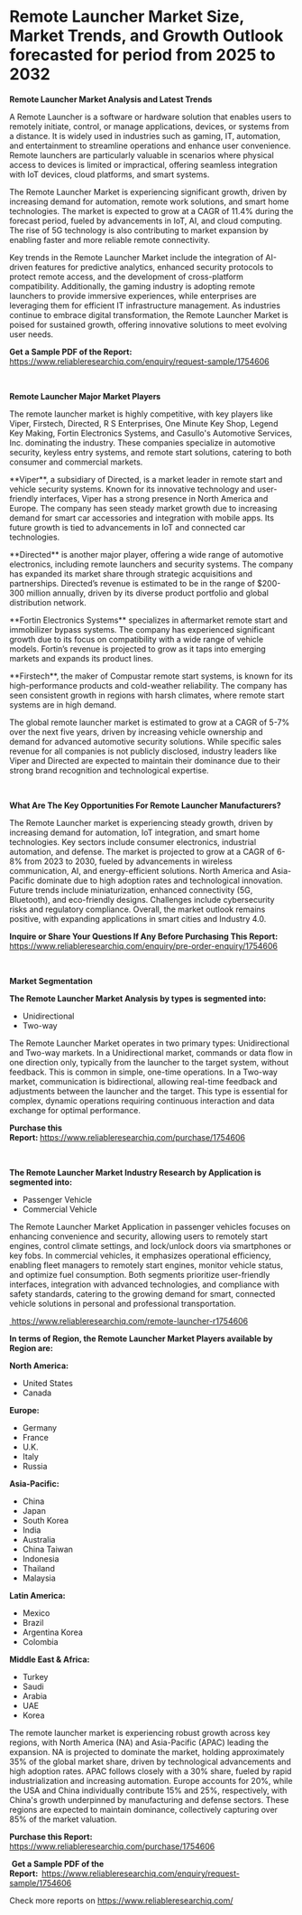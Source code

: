 <p><h1>Remote Launcher Market Size, Market Trends, and Growth Outlook forecasted for period from 2025 to 2032</h1></p><p><strong>Remote Launcher Market Analysis and Latest Trends</strong></p>
<p><p>A Remote Launcher is a software or hardware solution that enables users to remotely initiate, control, or manage applications, devices, or systems from a distance. It is widely used in industries such as gaming, IT, automation, and entertainment to streamline operations and enhance user convenience. Remote launchers are particularly valuable in scenarios where physical access to devices is limited or impractical, offering seamless integration with IoT devices, cloud platforms, and smart systems.</p><p>The Remote Launcher Market is experiencing significant growth, driven by increasing demand for automation, remote work solutions, and smart home technologies. The market is expected to grow at a CAGR of 11.4% during the forecast period, fueled by advancements in IoT, AI, and cloud computing. The rise of 5G technology is also contributing to market expansion by enabling faster and more reliable remote connectivity.</p><p>Key trends in the Remote Launcher Market include the integration of AI-driven features for predictive analytics, enhanced security protocols to protect remote access, and the development of cross-platform compatibility. Additionally, the gaming industry is adopting remote launchers to provide immersive experiences, while enterprises are leveraging them for efficient IT infrastructure management. As industries continue to embrace digital transformation, the Remote Launcher Market is poised for sustained growth, offering innovative solutions to meet evolving user needs.</p></p>
<p><strong>Get a Sample PDF of the Report:&nbsp;</strong> <a href="https://www.reliableresearchiq.com/enquiry/request-sample/1754606?utm_campaign=1129&utm_medium=2&utm_source=Github&utm_content=ia&utm_term=22012025&utm_id=remote-launcher">https://www.reliableresearchiq.com/enquiry/request-sample/1754606</a></p>
<p>&nbsp;</p>
<p><strong>Remote Launcher Major Market Players</strong></p>
<p><p>The remote launcher market is highly competitive, with key players like Viper, Firstech, Directed, R S Enterprises, One Minute Key Shop, Legend Key Making, Fortin Electronics Systems, and Casullo's Automotive Services, Inc. dominating the industry. These companies specialize in automotive security, keyless entry systems, and remote start solutions, catering to both consumer and commercial markets.</p><p>**Viper**, a subsidiary of Directed, is a market leader in remote start and vehicle security systems. Known for its innovative technology and user-friendly interfaces, Viper has a strong presence in North America and Europe. The company has seen steady market growth due to increasing demand for smart car accessories and integration with mobile apps. Its future growth is tied to advancements in IoT and connected car technologies.</p><p>**Directed** is another major player, offering a wide range of automotive electronics, including remote launchers and security systems. The company has expanded its market share through strategic acquisitions and partnerships. Directed’s revenue is estimated to be in the range of $200-300 million annually, driven by its diverse product portfolio and global distribution network.</p><p>**Fortin Electronics Systems** specializes in aftermarket remote start and immobilizer bypass systems. The company has experienced significant growth due to its focus on compatibility with a wide range of vehicle models. Fortin’s revenue is projected to grow as it taps into emerging markets and expands its product lines.</p><p>**Firstech**, the maker of Compustar remote start systems, is known for its high-performance products and cold-weather reliability. The company has seen consistent growth in regions with harsh climates, where remote start systems are in high demand.</p><p>The global remote launcher market is estimated to grow at a CAGR of 5-7% over the next five years, driven by increasing vehicle ownership and demand for advanced automotive security solutions. While specific sales revenue for all companies is not publicly disclosed, industry leaders like Viper and Directed are expected to maintain their dominance due to their strong brand recognition and technological expertise.</p></p>
<p>&nbsp;</p>
<p><strong>What Are The Key Opportunities For Remote Launcher Manufacturers?</strong></p>
<p><p>The Remote Launcher market is experiencing steady growth, driven by increasing demand for automation, IoT integration, and smart home technologies. Key sectors include consumer electronics, industrial automation, and defense. The market is projected to grow at a CAGR of 6-8% from 2023 to 2030, fueled by advancements in wireless communication, AI, and energy-efficient solutions. North America and Asia-Pacific dominate due to high adoption rates and technological innovation. Future trends include miniaturization, enhanced connectivity (5G, Bluetooth), and eco-friendly designs. Challenges include cybersecurity risks and regulatory compliance. Overall, the market outlook remains positive, with expanding applications in smart cities and Industry 4.0.</p></p>
<p><strong>Inquire or Share Your Questions If Any Before Purchasing This Report:</strong> <a href="https://www.reliableresearchiq.com/enquiry/pre-order-enquiry/1754606?utm_campaign=1129&utm_medium=2&utm_source=Github&utm_content=ia&utm_term=22012025&utm_id=remote-launcher">https://www.reliableresearchiq.com/enquiry/pre-order-enquiry/1754606</a></p>
<p>&nbsp;</p>
<p><strong>Market Segmentation</strong></p>
<p><strong>The Remote Launcher Market Analysis by types is segmented into:</strong></p>
<p><ul><li>Unidirectional</li><li>Two-way</li></ul></p>
<p><p>The Remote Launcher Market operates in two primary types: Unidirectional and Two-way markets. In a Unidirectional market, commands or data flow in one direction only, typically from the launcher to the target system, without feedback. This is common in simple, one-time operations. In a Two-way market, communication is bidirectional, allowing real-time feedback and adjustments between the launcher and the target. This type is essential for complex, dynamic operations requiring continuous interaction and data exchange for optimal performance.</p></p>
<p><strong>Purchase this Report:&nbsp;</strong><a href="https://www.reliableresearchiq.com/purchase/1754606?utm_campaign=1129&utm_medium=2&utm_source=Github&utm_content=ia&utm_term=22012025&utm_id=remote-launcher">https://www.reliableresearchiq.com/purchase/1754606</a></p>
<p>&nbsp;</p>
<p><strong>The Remote Launcher Market Industry Research by Application is segmented into:</strong></p>
<p><ul><li>Passenger Vehicle</li><li>Commercial Vehicle</li></ul></p>
<p><p>The Remote Launcher Market Application in passenger vehicles focuses on enhancing convenience and security, allowing users to remotely start engines, control climate settings, and lock/unlock doors via smartphones or key fobs. In commercial vehicles, it emphasizes operational efficiency, enabling fleet managers to remotely start engines, monitor vehicle status, and optimize fuel consumption. Both segments prioritize user-friendly interfaces, integration with advanced technologies, and compliance with safety standards, catering to the growing demand for smart, connected vehicle solutions in personal and professional transportation.</p></p>
<p><a href="https://www.reliableresearchiq.com/remote-launcher-r1754606?utm_campaign=1129&utm_medium=2&utm_source=Github&utm_content=ia&utm_term=22012025&utm_id=remote-launcher">&nbsp;https://www.reliableresearchiq.com/remote-launcher-r1754606</a></p>
<p><strong>In terms of Region, the Remote Launcher Market Players available by Region are:</strong></p>
<p>
    <p> <strong> North America: </strong>
        <ul>
            <li>United States</li>
            <li>Canada</li>
        </ul>
        </p> 
    <p> <strong> Europe: </strong>
        <ul>
            <li>Germany</li>
            <li>France</li>
            <li>U.K.</li>
            <li>Italy</li>
            <li>Russia</li>
        </ul>
        </p> 
    <p> <strong> Asia-Pacific: </strong>
        <ul>
            <li>China</li>
            <li>Japan</li>
            <li>South Korea</li>
            <li>India</li>
            <li>Australia</li>
            <li>China Taiwan</li>
            <li>Indonesia</li>
            <li>Thailand</li>
            <li>Malaysia</li>
        </ul>
        </p> 
    <p> <strong> Latin America: </strong>
        <ul>
            <li>Mexico</li>
            <li>Brazil</li>
            <li>Argentina Korea</li>
            <li>Colombia</li>
        </ul>
        </p> 
    <p> <strong> Middle East & Africa: </strong>
        <ul>
            <li>Turkey</li>
            <li>Saudi</li>
            <li>Arabia</li>
            <li>UAE</li>
            <li>Korea</li>
        </ul>
    </p>
    </p>
<p><p>The remote launcher market is experiencing robust growth across key regions, with North America (NA) and Asia-Pacific (APAC) leading the expansion. NA is projected to dominate the market, holding approximately 35% of the global market share, driven by technological advancements and high adoption rates. APAC follows closely with a 30% share, fueled by rapid industrialization and increasing automation. Europe accounts for 20%, while the USA and China individually contribute 15% and 25%, respectively, with China's growth underpinned by manufacturing and defense sectors. These regions are expected to maintain dominance, collectively capturing over 85% of the market valuation.</p></p>
<p><strong>Purchase this Report: </strong><a href="https://www.reliableresearchiq.com/purchase/1754606?utm_campaign=1129&utm_medium=2&utm_source=Github&utm_content=ia&utm_term=22012025&utm_id=remote-launcher">https://www.reliableresearchiq.com/purchase/1754606</a></p>
<p>&nbsp;<strong>Get a Sample PDF of the Report:&nbsp;&nbsp;</strong><a href="https://www.reliableresearchiq.com/enquiry/request-sample/1754606?utm_campaign=1129&utm_medium=2&utm_source=Github&utm_content=ia&utm_term=22012025&utm_id=remote-launcher">https://www.reliableresearchiq.com/enquiry/request-sample/1754606</a></p>
<p><strong></strong></p>
<p>Check more reports on <a href="https://www.reliableresearchiq.com/?utm_campaign=1129&utm_medium=2&utm_source=Github&utm_content=ia&utm_term=22012025&utm_id=remote-launcher">https://www.reliableresearchiq.com/</a></p>